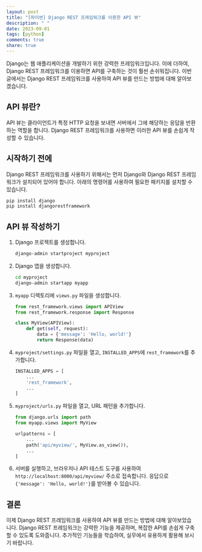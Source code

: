 ```yaml
---
layout: post
title: "[파이썬] Django REST 프레임워크를 이용한 API 뷰"
description: " "
date: 2023-09-01
tags: [python]
comments: true
share: true
---
```


Django는 웹 애플리케이션을 개발하기 위한 강력한 프레임워크입니다. 이에 더하여, Django REST 프레임워크를 이용하면 API를 구축하는 것이 훨씬 손쉬워집니다. 이번 글에서는 Django REST 프레임워크를 사용하여 API 뷰를 만드는 방법에 대해 알아보겠습니다.

## API 뷰란?

API 뷰는 클라이언트가 특정 HTTP 요청을 보내면 서버에서 그에 해당하는 응답을 반환하는 역할을 합니다. Django REST 프레임워크를 사용하면 이러한 API 뷰를 손쉽게 작성할 수 있습니다.

## 시작하기 전에

Django REST 프레임워크를 사용하기 위해서는 먼저 Django와 Django REST 프레임워크가 설치되어 있어야 합니다. 아래의 명령어를 사용하여 필요한 패키지를 설치할 수 있습니다.

```python
pip install django
pip install djangorestframework
```

## API 뷰 작성하기

1. Django 프로젝트를 생성합니다.

   ```bash
   django-admin startproject myproject
   ```

2. Django 앱을 생성합니다.

   ```bash
   cd myproject
   django-admin startapp myapp
   ```

3. `myapp` 디렉토리에 `views.py` 파일을 생성합니다.

   ```python
   from rest_framework.views import APIView
   from rest_framework.response import Response

   class MyView(APIView):
       def get(self, request):
           data = {'message': 'Hello, world!'}
           return Response(data)
   ```

4. `myproject/settings.py` 파일을 열고, `INSTALLED_APPS`에 `rest_framework`를 추가합니다.

   ```python
   INSTALLED_APPS = [
       ...
       'rest_framework',
       ...
   ]
   ```

5. `myproject/urls.py` 파일을 열고, URL 패턴을 추가합니다.

   ```python
   from django.urls import path
   from myapp.views import MyView

   urlpatterns = [
       ...
       path('api/myview/', MyView.as_view()),
       ...
   ]
   ```

6. 서버를 실행하고, 브라우저나 API 테스트 도구를 사용하여 `http://localhost:8000/api/myview/` 주소로 접속합니다. 응답으로 `{'message': 'Hello, world!'}`를 받아볼 수 있습니다.

## 결론

이제 Django REST 프레임워크를 사용하여 API 뷰를 만드는 방법에 대해 알아보았습니다. Django REST 프레임워크는 강력한 기능을 제공하며, 복잡한 API를 손쉽게 구축할 수 있도록 도와줍니다. 추가적인 기능들을 학습하여, 실무에서 유용하게 활용해 보시기 바랍니다.